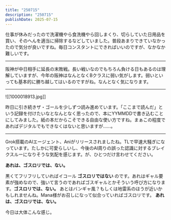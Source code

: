 ```yaml
---
title: "250715"
description: "250715"
publishDate: 2025-07-15
---
```


仕事が休みだったので洗濯機やら食洗機やら回しまくり、切らしていた日用品を買い、そのへんを適当に掃除するなどしていました。普段あまりできていなかったので気分が良いですね。毎日コンスタントにできればいいのですが、なかなか難しいです。

---

阪神が中日相手に延長の末敗戦。長い戦いなのでもちろん負ける日もあるのは理解していますが、今年の阪神はなんとなくBクラスに弱い気がします。弱いといっても基本的に勝ち越してはいるのですがね。なんとなく気になります。

---

![[1000018913.jpg]]

昨日に引き続きザ・ゴールを少しずつ読み進めています。「ここまで読んだ」という記録を付けたいなとなんとなく思ったので、本にYYMMDDで書き込むことにしてみました。紙の本だからこそできる自由な使い方ですね。まぁこの程度であればデジタルでもできなくはないと思いますが……。

---

Grok搭載のAIエージェント、Aniがリリースされましたね。TLで早速大騒ぎになっています。たしかに可愛らしいし、今後のAI周りの誤った認識に対するブレイクスルーになりそうな気配を感じます。が、ひとつだけ言わせてください。

**あれは、ゴスロリでは、ない。**

黒くてフリフリしていればイコール **ゴスロリではない** のです。あれはギャル要素が強めなので、強いて言うのであればゴスギャルとかそういう呼び方になります。**ゴスロリでは、ない。** あとはバンギャ風？もしくは地雷系のほうが近いかもしれませんね。Mana様がお召しになって似合っていればゴスロリです。 **あれは、ゴスロリでは、ない。**

今日は大体こんな感じ。